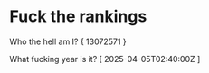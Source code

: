 # Fuck the rankings

Who the hell am I?
{ 13072571 }

What fucking year is it?
[ 2025-04-05T02:40:00Z ]
